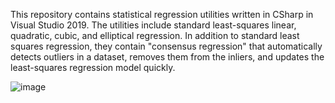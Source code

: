 This repository contains statistical regression utilities written in CSharp in Visual Studio 2019.  The utilities include standard least-squares linear, quadratic, cubic, and elliptical regression.  In addition to standard least squares regression, they contain "consensus regression" that automatically detects outliers in a dataset, removes them from the inliers, and updates the least-squares regression model quickly.

![image](https://user-images.githubusercontent.com/79757625/117515877-8a31a880-af65-11eb-92d2-d2359db90acb.png)


